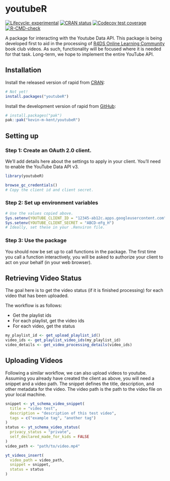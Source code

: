 
<!-- README.md is generated from README.Rmd. Please edit that file -->

# youtubeR

<!-- badges: start -->

[![Lifecycle:
experimental](https://img.shields.io/badge/lifecycle-experimental-orange.svg)](https://lifecycle.r-lib.org/articles/stages.html#experimental)
[![CRAN
status](https://www.r-pkg.org/badges/version/youtubeR)](https://CRAN.R-project.org/package=youtubeR)
[![Codecov test
coverage](https://codecov.io/gh/kevin-m-kent/youtubeR/branch/main/graph/badge.svg)](https://app.codecov.io/gh/kevin-m-kent/youtubeR?branch=main)
[![R-CMD-check](https://github.com/kevin-m-kent/youtubeR/actions/workflows/R-CMD-check.yaml/badge.svg)](https://github.com/kevin-m-kent/youtubeR/actions/workflows/R-CMD-check.yaml)
<!-- badges: end -->

A package for interacting with the Youtube Data API. This package is
being developed first to aid in the processing of [R4DS Online Learning
Community](https://r4ds.io) book club videos. As such, functionality
will be focused where it is needed for that task. Long-term, we hope to
implement the entire YouTube API.

## Installation

<div class="pkgdown-release">

Install the released version of rapid from
[CRAN](https://cran.r-project.org/):

``` r
# Not yet!
install.packages("youtubeR")
```

</div>

<div class="pkgdown-devel">

Install the development version of rapid from
[GitHub](https://github.com/):

``` r
# install.packages("pak")
pak::pak("kevin-m-kent/youtubeR")
```

</div>

## Setting up

### Step 1: Create an OAuth 2.0 client.

We’ll add details here about the settings to apply in your client.
You’ll need to enable the YouTube Data API v3.

``` r
library(youtubeR)

browse_gc_credentials()
# Copy the client id and client secret.
```

### Step 2: Set up environment variables

``` r
# Use the values copied above.
Sys.setenv(YOUTUBE_CLIENT_ID = "12345-ab12c.apps.googleusercontent.com")
Sys.setenv(YOUTUBE_CLIENT_SECRET = "ABCD-eFg_H")
# Ideally, set these in your .Renviron file.
```

### Step 3: Use the package

You should now be set up to call functions in the package. The first
time you call a function interactively, you will be asked to authorize
your client to act on your behalf (in your web browser).

## Retrieving Video Status

The goal here is to get the video status (if it is finished processing)
for each video that has been uploaded.

The workflow is as follows:

- Get the playlist ids
- For each playlist, get the video ids
- For each video, get the status

``` r
my_playlist_id <- get_upload_playlist_id()
video_ids <- get_playlist_video_ids(my_playlist_id)
video_details <- get_video_processing_details(video_ids)
```

## Uploading Videos

Following a similar workflow, we can also upload videos to youtube.
Assuming you already have created the client as above, you will need a
snippet and a video path. The snippet defines the title, description,
and other metadata for the video. The video path is the path to the
video file on your local machine.

``` r
snippet <- yt_schema_video_snippet(
  title = "video test",
  description = "description of this test video",
  tags = c("example tag", "another tag")
)
status <- yt_schema_video_status(
  privacy_status = "private",
  self_declared_made_for_kids = FALSE
)
video_path <- "path/to/video.mp4"

yt_videos_insert(
  video_path = video_path,
  snippet = snippet,
  status = status
)
```
